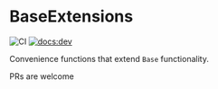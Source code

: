 # BaseExtensions

![CI](https://github.com/jishnub/BaseExtensions.jl/workflows/CI/badge.svg?branch=main)
[![docs:dev](https://img.shields.io/badge/docs-dev-blue.svg)](https://jishnub.github.io/BaseExtensions.jl/dev)

Convenience functions that extend `Base` functionality. 

PRs are welcome 